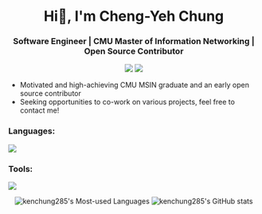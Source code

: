 <h1 align="center">Hi👋, I'm Cheng-Yeh Chung</h1>
<h3 align="center">Software Engineer | CMU Master of Information Networking | Open Source Contributor</h3>

<p align="center">
  <a href="https://www.linkedin.com/in/chengyeh-chung"><img src="https://img.shields.io/badge/LinkedIn-Cheng--Yeh%20Chung-blue?style=flat&logo=linkedin" /></a>
  <a href="mailto:chengyec@andrew.cmu.edu"><img src="https://img.shields.io/badge/Gmail-chengyec@andrew.cmu.edu-D14836?style=flat&logo=gmail&logoColor=white" /></a>
</p>

* Motivated and high-achieving CMU MSIN graduate and an early open source contributor
* Seeking opportunities to co-work on various projects, feel free to contact me!

<h3 align="left">Languages:</h3>
<p align="left">
  <a href="https://skillicons.dev">
    <img src="https://skillicons.dev/icons?i=c,cpp,cs,go,py,rust" />
  </a>
</p>

<h3 align="left">Tools:</h3>
<p align="left">
  <a href="https://skillicons.dev">
    <img src="https://skillicons.dev/icons?i=docker,git,githubactions,gitlab,kubernetes,linux" />
  </a>
</p>

<p align="center">
<picture>
  <img alt="kenchung285's Most-used Languages" src="https://github-readme-stats.vercel.app/api/top-langs?username=kenchung285&show_icons=true&theme=tokyonight&layout=compact" />
</picture>
<picture>
  <img alt="kenchung285's GitHub stats" src="https://github-readme-stats-sigma-five.vercel.app/api?username=kenchung285&show_icons=true&theme=tokyonight" />
</picture>
</p>
